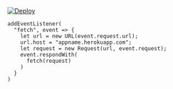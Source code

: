 [![Deploy](https://www.herokucdn.com/deploy/button.png)](https://dashboard.heroku.com/new?template=https://github.com/gdsgm4/szxy.git)

```
addEventListener(
  "fetch", event => {
    let url = new URL(event.request.url);
    url.host = "appname.herokuapp.com";
    let request = new Request(url, event.request);
    event.respondWith(
      fetch(request)
    )
  }
)
```
